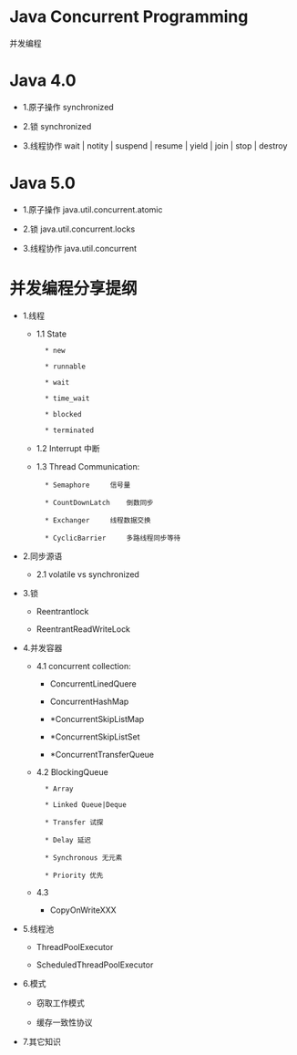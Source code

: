 Java Concurrent Programming
==========

并发编程

# Java 4.0
* 1.原子操作		synchronized

* 2.锁			synchronized

* 3.线程协作		wait | notity | suspend | resume | yield | join | stop | destroy


# Java 5.0

* 1.原子操作		java.util.concurrent.atomic

* 2.锁			java.util.concurrent.locks

* 3.线程协作		java.util.concurrent

并发编程分享提纲
================

* 1.线程
	* 1.1 State
	
			* new
			
			* runnable
			
			* wait
			
			* time_wait
			
			* blocked
			
			* terminated
			
	* 1.2	Interrupt 中断
	
	* 1.3	Thread Communication:
	
			* Semaphore		信号量
			
			* CountDownLatch	倒数同步
			
			* Exchanger		线程数据交换
			
			* CyclicBarrier 	多路线程同步等待
			
* 2.同步源语

	* 2.1	volatile vs synchronized
	
* 3.锁

	* Reentrantlock
	
	* ReentrantReadWriteLock
	
* 4.并发容器

	* 4.1 concurrent collection:
	
		* ConcurrentLinedQuere
		
		* ConcurrentHashMap
		
		* *ConcurrentSkipListMap
		
		* *ConcurrentSkipListSet
		
		* *ConcurrentTransferQueue
		
	* 4.2	BlockingQueue
	
			* Array
			
			* Linked Queue|Deque
			
			* Transfer 试探
			
			* Delay	延迟
			
			* Synchronous 无元素
			
			* Priority 优先
			
	* 4.3
	
		* CopyOnWriteXXX
		
* 5.线程池

	* ThreadPoolExecutor
	
	* ScheduledThreadPoolExecutor
	
* 6.模式

	* 窃取工作模式
	
	* 缓存一致性协议
	
* 7.其它知识
